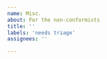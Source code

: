 ```yaml
---
name: Misc.
about: For the non-conformists
title: ''
labels: 'needs triage'
assignees: ''

---
```



